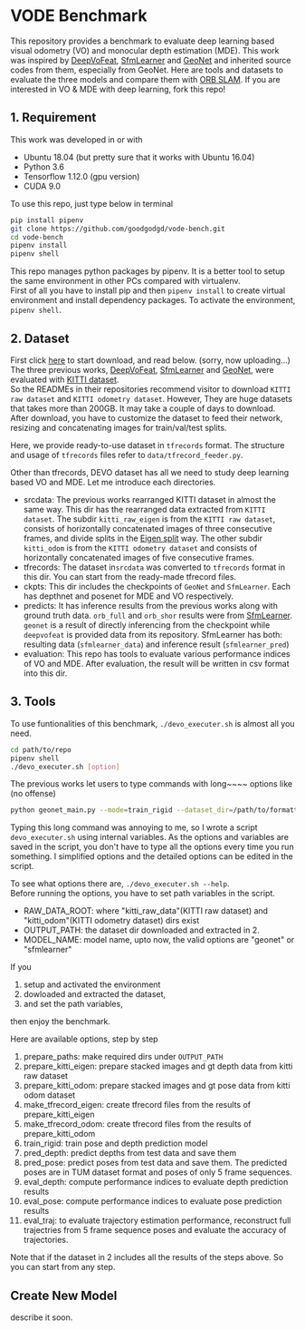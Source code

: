 # VODE Benchmark



This repository provides a benchmark to evaluate deep learning based visual odometry (VO) and monocular depth estimation (MDE). This work was inspired by [DeepVoFeat](https://github.com/Huangying-Zhan/Depth-VO-Feat), [SfmLearner](https://github.com/tinghuiz/SfMLearner) and [GeoNet](https://github.com/yzcjtr/GeoNet) and inherited source codes from them, especially from GeoNet.  Here are tools and datasets to evaluate the three models and compare them with [ORB SLAM](https://github.com/raulmur/ORB_SLAM). If you are interested in VO & MDE with deep learning, fork this repo!

## 1. Requirement

This work was developed in or with 
- Ubuntu 18.04 (but pretty sure that it works with Ubuntu 16.04)
- Python 3.6
- Tensorflow 1.12.0 (gpu version)
- CUDA 9.0 

To use this repo, just type below in terminal
```bash
pip install pipenv
git clone https://github.com/goodgodgd/vode-bench.git
cd vode-bench
pipenv install
pipenv shell
```
This repo manages python packages by pipenv. It is a better tool to setup the same environment in other PCs compared with virtualenv.   
First of all you have to install pip and then `pipenv install` to create virtual environment and install dependency packages. To activate the environment, `pipenv shell`.

## 2. Dataset

First click [here]() to start download, and read below. (sorry, now uploading...)   
The three previous works, [DeepVoFeat](https://github.com/Huangying-Zhan/Depth-VO-Feat), [SfmLearner](https://github.com/tinghuiz/SfMLearner) and [GeoNet](https://github.com/yzcjtr/GeoNet), were evaluated with [KITTI dataset](http://www.cvlibs.net/datasets/kitti/).  
So the READMEs in their repositories recommend visitor to download `KITTI raw dataset` and `KITTI odometry dataset`. However, They are huge datasets that takes more than 200GB. It may take a couple of days to download. After download, you have to customize the dataset to feed their network, resizing and concatenating images for train/val/test splits.  

Here, we provide ready-to-use dataset in `tfrecords` format. The structure and usage of `tfrecords` files refer to `data/tfrecord_feeder.py`.  

Other than tfrecords, DEVO dataset has all we need to study deep learning based VO and MDE. Let me introduce each directories.

- srcdata: The previous works rearranged KITTI dataset in almost the same way. This dir has the rearranged data extracted from `KITTI dataset`. The subdir `kitti_raw_eigen` is from the `KITTI raw dataset`, consists of horizontally concatenated images of three consecutive frames, and divide splits in the [Eigen split](https://cs.nyu.edu/~deigen/depth/) way. The other subdir `kitti_odom` is from the `KITTI odometry dataset` and consists of horizontally concatenated images of five consecutive frames.
- tfrecords: The dataset in`srcdata` was converted to `tfrecords` format in this dir. You can start from the ready-made tfrecord files.
- ckpts: This dir includes the checkpoints of `GeoNet` and `SfmLearner`. Each has depthnet and posenet for MDE and VO respectively.
- predicts: It has inference results from the previous works along with ground truth data. `orb_full` and `orb_shor` results were from [SfmLearner](https://github.com/tinghuiz/SfMLearner). `geonet` is a result of directly inferencing from the checkpoint while `deepvofeat` is provided data from its repository. SfmLearner has both: resulting data (`sfmlearner_data`) and inference result (`sfmlearner_pred`)
- evaluation: This repo has tools to evaluate various performance indices of VO and MDE. After evaluation, the result will be written in csv format into this dir.


## 3. Tools

To use funtionalities of this benchmark, `./devo_executer.sh` is almost all you need.
```bash
cd path/to/repo
pipenv shell
./devo_executer.sh [option]
```
The previous works let users to type commands with long~~~~ options like  (no offense)
```bash
python geonet_main.py --mode=train_rigid --dataset_dir=/path/to/formatted/data/ --checkpoint_dir=/path/to/save/ckpts/ --learning_rate=0.0002 --seq_length=3 --batch_size=4 --max_steps=350000 
```
Typing this long command was annoying to me, so I wrote a script `devo_executer.sh` using internal variables. As the options and variables are saved in the script, you don't have to type all the options every time you run something. I simplified options and the detailed options can be edited in the script.

To see what options there are, `./devo_executer.sh --help`.  
Before running the options, you have to set path variables in the script.
- RAW_DATA_ROOT: where "kitti_raw_data"(KITTI raw dataset) and "kitti_odom"(KITTI odometry dataset) dirs exist
- OUTPUT_PATH: the dataset dir downloaded and extracted in 2.
- MODEL_NAME: model name, upto now, the valid options are "geonet" or "sfmlearner"

If you 
1. setup and activated the environment
2. dowloaded and extracted the dataset, 
3. and set the path variables,  

then enjoy the benchmark.  

Here are available options, step by step
1. prepare_paths: make required dirs under `OUTPUT_PATH`
2. prepare_kitti_eigen: prepare stacked images and gt depth data from kitti raw dataset
3. prepare_kitti_odom: prepare stacked images and gt pose data from kitti odom dataset
4. make_tfrecord_eigen: create tfrecord files from the results of prepare_kitti_eigen
5. make_tfrecord_odom: create tfrecord files from the results of prepare_kitti_odom
6. train_rigid: train pose and depth prediction model
7. pred_depth: predict depths from test data and save them
8. pred_pose: predict poses from test data and save them. The predicted poses are in TUM dataset format and poses of only 5 frame sequences.
9. eval_depth: compute performance indices to evaluate depth prediction results
10. eval_pose: compute performance indices to evaluate pose prediction results
11. eval_traj: to evaluate trajectory estimation performance, reconstruct full trajectries from 5 frame sequence poses and evaluate the accuracy of trajectories.

Note that if the dataset in 2 includes all the results of the steps above. So you can start from any step.

## Create New Model

describe it soon.
